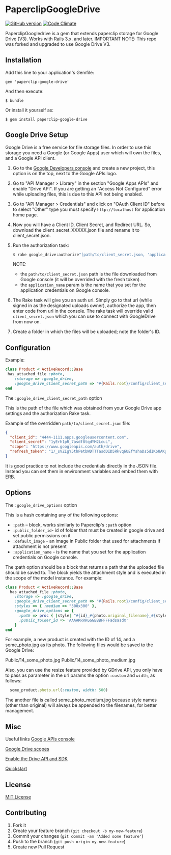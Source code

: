 # PaperclipGoogleDrive
[![GitHub version](https://badge.fury.io/gh/degzcs%2Fpaperclip-googledrive.svg)](https://badge.fury.io/gh/degzcs%2Fpaperclip-googledrive)
[![Code Climate](https://codeclimate.com/github/degzcs/paperclip-googledrive/badges/gpa.svg)](https://codeclimate.com/github/degzcs/paperclip-googledrive)

PaperclipGoogledrive is a gem that extends paperclip storage for Google Drive (V3). Works with Rails 3.x. and later.
IMPORTANT NOTE: This repo was forked and upgraded to use Google Drive V3.

## Installation

Add this line to your application's Gemfile:

    gem 'paperclip-google-drive'

And then execute:

    $ bundle

Or install it yourself as:

    $ gem install paperclip-google-drive

## Google Drive Setup

Google Drive is a free service for file storage files. In order to use this storage you need a Google (or Google Apps) user which will own the files, and a Google API client.

1. Go to the [Google Developers console](https://console.developers.google.com/project) and create a new project, this option is on the top, next to the Google APIs logo.

2. Go to "API Manager > Library" in the section "Google Apps APIs" and enable "Drive API". If you are getting an "Access Not Configured" error while uploading files, this is due to this API not being enabled.

3. Go to "API Manager > Credentials" and click on "OAuth Client ID" before to select "Other" type you must specify `http://localhost` for application home page.

4. Now you will have a Client ID, Client Secret, and Redirect URL. So, download the client_secret_XXXXX.json file and rename it to client_secret.json.

5. Run the authorization task:
    ```sh
    $ rake google_drive:authorize"[path/to/client_secret.json, 'application_name']"
    ```
    NOTE:
     - the `path/to/client_secret.json` path is the file downloaded from Google console (it will be overrided with the fresh token).
     - the `application_name` param is the name that you set for the application credentials on Google console.

6. The Rake task will give you an auth url. Simply go to that url (while signed in as the designated uploads owner), authorize the app, then enter code from url in the console. The rake task will override valid `client_secret.json` which you can use to connect with GoogleDrive from now on.

7. Create a folder in which the files will be uploaded; note the folder's ID.

## Configuration

Example:
```ruby
class Product < ActiveRecord::Base
 has_attached_file :photo,
    :storage => :google_drive,
    :google_drive_client_secret_path => "#{Rails.root}/config/client_secret.json"
end
```
The `:google_drive_client_secret_path` option

This is the path of the file which was obtained from your Google Drive app settings and the authorization Rake task.

Example of the overridden `path/to/client_secret.json` file:
```json
{
  "client_id": "4444-1111.apps.googleusercontent.com",
  "client_secret": "1yErh1pR_7asdf8tqdYM2LcuL",
  "scope": "https://www.googleapis.com/auth/drive",
  "refresh_token": "1/_sVZIgY5thPetbWDTTTasdDID5Rkvq6UEfYshaDs5dIKoUAKgjE9f"
}
```
It is good practice to not include the credentials directly in the JSON file. Instead you can set them in environment variables and embed them with ERB.

## Options

The `:google_drive_options` option

This is a hash containing any of the following options:
 - `:path` – block, works similarly to Paperclip's `:path` option
 - `:public_folder_id`- id of folder that must be created in google drive and set public permissions on it
 - `:default_image` - an image in Public folder that used for attachments if attachment is not present
 - `:application_name` - is the name that you set for the application credentials on Google console.

The :path option should be a block that returns a path that the uploaded file should be saved to. The block yields the attachment style and is executed in the scope of the model instance. For example:
```ruby
class Product < ActiveRecord::Base
  has_attached_file :photo,
    :storage => :google_drive,
    :google_drive_client_secret_path => "#{Rails.root}/config/client_secret.json"
    :styles => { :medium => "300x300" },
    :google_drive_options => {
      :path => proc { |style| "#{id}_#{photo.original_filename}_#{style}" },
      :public_folder_id => 'AAAARRRRGGGBBBFFFFadsasdX'
    }
end
```
For example, a new product is created with the ID of 14, and a some_photo.jpg as its photo. The following files would be saved to the Google Drive:

Public/14_some_photo.jpg
Public/14_some_photo_medium.jpg

Also, you can use the resize feature provided by GDrive API, you only have to pass as parameter in the url params the option `:custom` and `width`, as follows:

```ruby
  some_product.photo.url(:custom, width: 500)
```

The another file is called some_photo_medium.jpg because style names (other than original) will always be appended to the filenames, for better management.

## Misc

Useful links
[Google APIs console](https://code.google.com/apis/console/)

[Google Drive scopes](https://developers.google.com/drive/scopes)

[Enable the Drive API and SDK](https://developers.google.com/drive/enable-sdk)

[Quickstart](https://developers.google.com/drive/v3/web/quickstart/ruby)

## License

[MIT License](https://github.com/evinsou/paperclip-googledrive/blob/master/LICENSE)

## Contributing

1. Fork it
2. Create your feature branch (`git checkout -b my-new-feature`)
3. Commit your changes (`git commit -am 'Added some feature'`)
4. Push to the branch (`git push origin my-new-feature`)
5. Create new Pull Request
